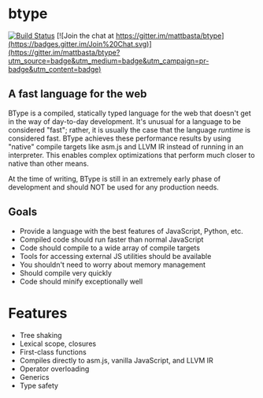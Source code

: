 # btype

[![Build Status](https://travis-ci.org/mattbasta/btype.svg?branch=master)](https://travis-ci.org/mattbasta/btype) [![Join the chat at https://gitter.im/mattbasta/btype](https://badges.gitter.im/Join%20Chat.svg)](https://gitter.im/mattbasta/btype?utm_source=badge&utm_medium=badge&utm_campaign=pr-badge&utm_content=badge)

## A fast language for the web

BType is a compiled, statically typed language for the web that doesn't get in
the way of day-to-day development. It's unusual for a language to be considered "fast"; rather, it is usually the case that the language *runtime* is considered fast. BType achieves these performance results by using "native" compile targets like asm.js and LLVM IR instead of running in an interpreter. This enables complex optimizations that perform much closer to native than other means.

At the time of writing, BType is still in an extremely early phase of development and should NOT be used for any production needs.


## Goals

- Provide a language with the best features of JavaScript, Python, etc.
- Compiled code should run faster than normal JavaScript
- Code should compile to a wide array of compile targets
- Tools for accessing external JS utilities should be available
- You shouldn't need to worry about memory management
- Should compile very quickly
- Code should minify exceptionally well


# Features

- Tree shaking
- Lexical scope, closures
- First-class functions
- Compiles directly to asm.js, vanilla JavaScript, and LLVM IR
- Operator overloading
- Generics
- Type safety
